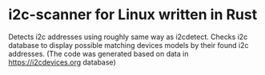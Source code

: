 # i2c-scanner for Linux written in Rust

Detects i2c addresses using roughly same way as i2cdetect.
Checks i2c database to display possible matching devices models by their found i2c addresses.
(The code was generated based on data in https://i2cdevices.org database)
